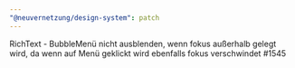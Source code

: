 ```yaml
---
"@neuvernetzung/design-system": patch
---
```


RichText - BubbleMenü nicht ausblenden, wenn fokus außerhalb gelegt wird, da wenn auf Menü geklickt wird ebenfalls fokus verschwindet #1545

